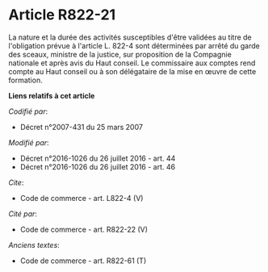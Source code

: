 # Article R822-21

La nature et la durée des activités susceptibles d'être validées au titre de l'obligation prévue à l'article L. 822-4 sont
déterminées par arrêté du garde des sceaux, ministre de la justice, sur proposition de la Compagnie nationale et après avis
du Haut conseil. Le commissaire aux comptes rend compte au Haut conseil ou à son délégataire de la mise en œuvre de cette
formation.

**Liens relatifs à cet article**

_Codifié par_:

  - Décret n°2007-431 du 25 mars 2007

_Modifié par_:

  - Décret n°2016-1026 du 26 juillet 2016 - art. 44
  - Décret n°2016-1026 du 26 juillet 2016 - art. 46

_Cite_:

  - Code de commerce - art. L822-4 (V)

_Cité par_:

  - Code de commerce - art. R822-22 (V)

_Anciens textes_:

  - Code de commerce - art. R822-61 (T)
